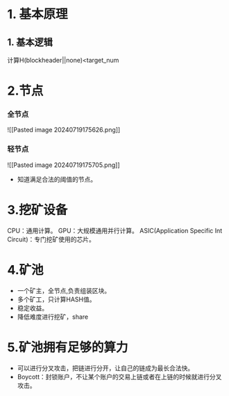 # 1. 基本原理

## 1. 基本逻辑

计算H(blockheader||none)<target_num


# 2.节点

### 全节点

![[Pasted image 20240719175626.png]]
### 轻节点

![[Pasted image 20240719175705.png]]

- 知道满足合法的阈值的节点。


# 3.挖矿设备

CPU：通用计算。
GPU：大规模通用并行计算。
ASIC(Application Specific Int Circuit)：专门挖矿使用的芯片。

# 4.矿池

- 一个矿主，全节点,负责组装区块。
- 多个矿工，只计算HASH值。
- 稳定收益。
- 降低难度进行挖矿，share

# 5.矿池拥有足够的算力

- 可以进行分叉攻击，把链进行分开，让自己的链成为最长合法快。
- Boycott：封锁账户，不让某个账户的交易上链或者在上链的时候就进行分叉攻击。

